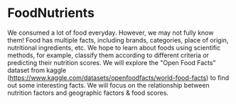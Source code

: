 # FoodNutrients

We consumed a lot of food everyday. However, we may not fully know them! Food has multiple facts, including brands, categories, place of origin, nutritional ingredients, etc. We hope to learn about foods using scientific methods, for example, classify them according to different criteria or predicting their nutrition scores. We will explore the "Open Food Facts" dataset from kaggle (https://www.kaggle.com/datasets/openfoodfacts/world-food-facts) to find out some interesting facts. We will focus on the relationship between nutrition factors and geographic factors & food scores.

